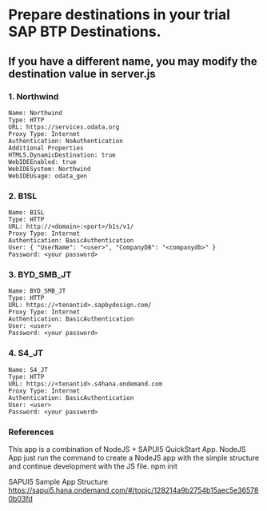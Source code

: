 # Prepare destinations in your trial SAP BTP Destinations.
## If you have a different name, you may modify the destination value in server.js

### 1. Northwind
```
Name: Northwind
Type: HTTP
URL: https://services.odata.org
Proxy Type: Internet
Authentication: NoAuthentication
Additional Properties
HTML5.DynamicDestination: true
WebIDEEnabled: true
WebIDESystem: Northwind
WebIDEUsage: odata_gen
```

### 2. B1SL
```
Name: B1SL
Type: HTTP
URL: http://<domain>:<port>/b1s/v1/
Proxy Type: Internet
Authentication: BasicAuthentication
User: { "UserName": "<user>", "CompanyDB": "<companydb>" }
Password: <your password>
```

### 3. BYD_SMB_JT
```
Name: BYD_SMB_JT
Type: HTTP
URL: https://<tenantid>.sapbydesign.com/
Proxy Type: Internet
Authentication: BasicAuthentication
User: <user>
Password: <your password>
```

### 4. S4_JT
```
Name: S4_JT
Type: HTTP
URL: https://<tenantid>.s4hana.ondemand.com
Proxy Type: Internet
Authentication: BasicAuthentication
User: <user>
Password: <your password>
```

### References
This app is a combination of NodeJS + SAPUI5 QuickStart App.
NodeJS App just run the command to create a NodeJS app with the simple structure and continue development with the JS file.
npm init

SAPUI5 Sample App Structure
https://sapui5.hana.ondemand.com/#/topic/128214a9b2754b15aec5e365780b03fd

